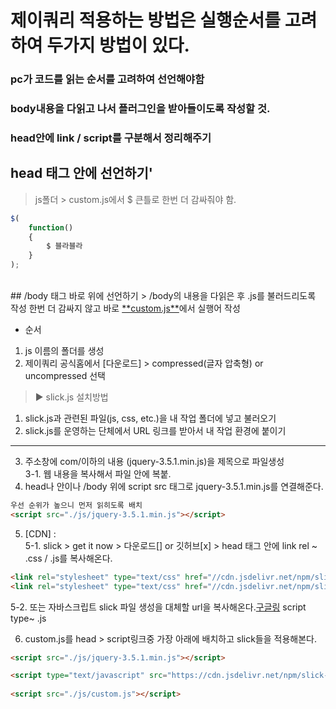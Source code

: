 # 제이쿼리 적용하는 방법은 실행순서를 고려하여 두가지 방법이 있다.

### pc가 코드를 읽는 순서를 고려하여 선언해야함  
### body내용을 다읽고 나서 플러그인을 받아들이도록 작성할 것.
### head안에 link / script를 구분해서 정리해주기  

## **head** 태그 안에 선언하기'
> js폴더 > custom.js에서 $ 큰틀로 한번 더 감싸줘야 함.
```javascript
$(
    function()
    {
        $ 블라블라
    }
);
```
<br>
## /body 태그 바로 위에 선언하기
> /body의 내용을 다읽은 후 .js를 불러드리도록 작성  
한번 더 감싸지 않고 바로 <u>**custom.js**</u>에서 실행어 작성  

- 순서
1. js 이름의 폴더를 생성
2. 제이쿼리 공식홈에서 [다운로드] > compressed(글자 압축형) or uncompressed 선택
> ▶ slick.js 설치방법  
1) slick.js과 관련된 파일(js, css, etc.)을 내 작업 폴더에 넣고 불러오기  
2) slick.js를 운영하는 단체에서 URL 링크를 받아서 내 작업 환경에 붙이기  
----------
3. 주소창에 com/이하의 내용 (jquery-3.5.1.min.js)을 제목으로 파일생성  
3-1. 웹 내용을 복사해서 파일 안에 복붙.
4. head나 안이나 /body 위에 script src 태그로 jquery-3.5.1.min.js를 연결해준다.
``` html
우선 순위가 높으니 먼저 읽히도록 배치
<script src="./js/jquery-3.5.1.min.js"></script>
```
5. [CDN] :  
5-1.
slick > get it now > 다운로드[] or 깃허브[x] > head 태그 안에  link rel ~ .css / .js를 복사해온다.  
``` html
<link rel="stylesheet" type="text/css" href="//cdn.jsdelivr.net/npm/slick-carousel@1.8.1/slick/slick.css"/>
<link rel="stylesheet" type="text/css" href="//cdn.jsdelivr.net/npm/slick-carousel@1.8.1/slick/slick-theme.css"/>
```
5-2.
또는 자바스크립트 slick 파일 생성을 대체할 url을 복사해온다.[구글링](https://m.blog.naver.com/ka28/221999891981)
script type~ .js


6. custom.js를 head > script링크중 가장 아래에 배치하고 slick들을 적용해본다.
``` html
<script src="./js/jquery-3.5.1.min.js"></script>

<script type="text/javascript" src="https://cdn.jsdelivr.net/npm/slick-carousel@1.8.1/slick/slick.min.js"></script>
    
<script src="./js/custom.js"></script>
```



